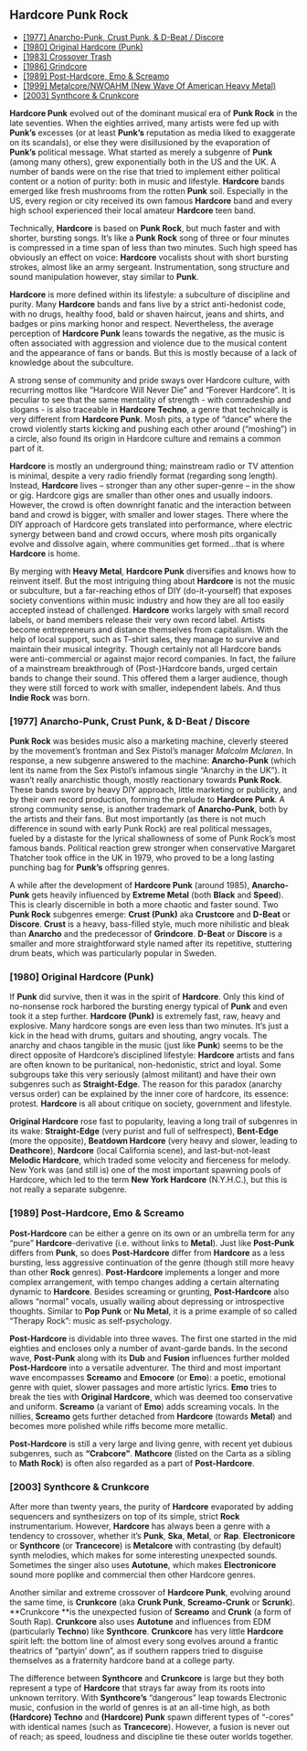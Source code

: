 ## Hardcore Punk Rock
- [[1977] Anarcho-Punk, Crust Punk, & D-Beat / Discore](#1977-Anarcho-Punk-Crust-Punk--D-Beat-Discore)
- [[1980] Original Hardcore (Punk)](#1980-Original-Hardcore-Punk)
- [[1983] Crossover Trash](../master/metal.md#1983-Crossover-Trash)
- [[1986] Grindcore](../master/metal.md#1986-Grindcore)
- [[1989] Post-Hardcore, Emo & Screamo](#1989-Post-Hardcore-Emo--Screamo)
- [[1999] Metalcore/NWOAHM (New Wave Of American Heavy Metal)](#1999-metalcorenwoahm-new-wave-of-america-heavy-metal)
- [[2003] Synthcore & Crunkcore](#2003-Synthcore--Crunkcore)

**Hardcore Punk** evolved out of the dominant musical era of **Punk Rock** in the late seventies. When the eighties arrived, many artists were fed up with **Punk’s** excesses (or at least **Punk’s** reputation as media liked to exaggerate on its scandals), or else they were disillusioned by the evaporation of **Punk’s** political message. What started as merely a subgenre of **Punk** (among many others), grew exponentially both in the US and the UK. A number of bands were on the rise that tried to implement either political content or a notion of purity: both in music and lifestyle. **Hardcore** bands emerged like fresh mushrooms from the rotten **Punk** soil. Especially in the US, every region or city received its own famous **Hardcore** band and every high school experienced their local amateur **Hardcore** teen band.

Technically, **Hardcore** is based on **Punk Rock**, but much faster and with shorter, bursting songs. It’s like a **Punk Rock** song of three or four minutes is compressed in a time span of less than two minutes. Such high speed has obviously an effect on voice: **Hardcore** vocalists shout with short bursting strokes, almost like an army sergeant. Instrumentation, song structure and sound manipulation however, stay similar to **Punk**.

**Hardcore** is more defined within its lifestyle: a subculture of discipline and purity. Many **Hardcore** bands and fans live by a strict anti-hedonist code, with no drugs, healthy food, bald or shaven haircut, jeans and shirts, and badges or pins marking honor and respect. Nevertheless, the average perception of **Hardcore Punk** leans towards the negative, as the music is often associated with aggression and violence due to the musical content and the appearance of fans or bands. But this is mostly because of a lack of knowledge about the subculture.

A strong sense of community and pride sways over Hardcore culture, with recurring mottos like “Hardcore Will Never Die” and “Forever Hardcore”. It is peculiar to see that the same mentality of strength - with comradeship and slogans - is also traceable in **Hardcore Techno**, a genre that technically is very different from **Hardcore Punk**. Mosh pits, a type of “dance” where the crowd violently starts kicking and pushing each other around (“moshing”) in a circle, also found its origin in Hardcore culture and remains a common part of it.

**Hardcore** is mostly an underground thing; mainstream radio or TV attention is minimal, despite a very radio friendly format (regarding song length). Instead, **Hardcore** lives – stronger than any other super-genre – in the show or gig. Hardcore gigs are smaller than other ones and usually indoors. However, the crowd is often downright fanatic and the interaction between band and crowd is bigger, with smaller and lower stages. There where the DIY approach of Hardcore gets translated into performance, where electric synergy between band and crowd occurs, where mosh pits organically evolve and dissolve again, where communities get formed…that is where **Hardcore** is home.

By merging with **Heavy Metal**, **Hardcore Punk** diversifies and knows how to reinvent itself. But the most intriguing thing about **Hardcore** is not the music or subculture, but a far-reaching ethos of DIY (do-it-yourself) that exposes society conventions within music industry and how they are all too easily accepted instead of challenged. **Hardcore** works largely with small record labels, or band members release their very own record label. Artists become entrepreneurs and distance themselves from capitalism. With the help of local support, such as T-shirt sales, they manage to survive and maintain their musical integrity. Though certainly not all Hardcore bands were anti-commercial or against major record companies. In fact, the failure of a mainstream breakthrough of (Post-)Hardcore bands, urged certain bands to change their sound. This offered them a larger audience, though they were still forced to work with smaller, independent labels. And thus **Indie Rock** was born.

### [1977] Anarcho-Punk, Crust Punk, & D-Beat / Discore
**Punk Rock** was besides music also a marketing machine, cleverly steered by the movement’s frontman and Sex Pistol’s manager *Malcolm Mclaren*. In response, a new subgenre answered to the machine: **Anarcho-Punk** (which lent its name from the Sex Pistol’s infamous single “Anarchy in the UK”). It wasn’t really anarchistic though, mostly reactionary towards **Punk Rock**. These bands swore by heavy DIY approach, little marketing or publicity, and by their own record production, forming the prelude to **Hardcore Punk**. A strong community sense, is another trademark of **Anarcho-Punk**, both by the artists and their fans. But most importantly (as there is not much difference in sound with early Punk Rock) are real political messages, fueled by a distaste for the lyrical shallowness of some of Punk Rock’s most famous bands. Political reaction grew stronger when conservative Margaret Thatcher took office in the UK in 1979, who proved to be a long lasting punching bag for **Punk’s** offspring genres.

A while after the development of **Hardcore Punk** (around 1985), **Anarcho-Punk** gets heavily influenced by **Extreme Metal** (both **Black** and **Speed**). This is clearly discernible in both a more chaotic and faster sound. Two **Punk Rock** subgenres emerge: **Crust (Punk)** aka **Crustcore** and **D-Beat** or **Discore**. **Crust** is a heavy, bass-filled style, much more nihilistic and bleak than **Anarcho** and the predecessor of **Grindcore**. **D-Beat** or **Discore** is a smaller and more straightforward style named after its repetitive, stuttering drum beats, which was particularly popular in Sweden.

### [1980] Original Hardcore (Punk)
If **Punk** did survive, then it was in the spirit of **Hardcore**. Only this kind of no-nonsense rock harbored the bursting energy typical of **Punk** and even took it a step further. **Hardcore (Punk)** is extremely fast, raw, heavy and explosive. Many hardcore songs are even less than two minutes. It’s just a kick in the head with drums, guitars and shouting, angry vocals. The anarchy and chaos tangible in the music (just like **Punk**) seems to be the direct opposite of Hardcore’s disciplined lifestyle: **Hardcore** artists and fans are often known to be puritanical, non-hedonistic, strict and loyal. Some subgroups take this very seriously (almost militant) and have their own subgenres such as **Straight-Edge**. The reason for this paradox (anarchy versus order) can be explained by the inner core of hardcore, its essence: protest. **Hardcore** is all about critique on society, government and lifestyle.

**Original Hardcore** rose fast to popularity, leaving a long trail of subgenres in its wake: **Straight-Edge** (very purist and full of selfrespect), **Bent-Edge** (more the opposite), **Beatdown Hardcore** (very heavy and slower, leading to **Deathcore**), **Nardcore** (local California scene), and last-but-not-least **Melodic Hardcore**, which traded some velocity and fierceness for melody. New York was (and still is) one of the most important spawning pools of Hardcore, which led to the term **New York Hardcore** (N.Y.H.C.), but this is not really a separate subgenre.

### [1989] Post-Hardcore, Emo & Screamo
**Post-Hardcore** can be either a genre on its own or an umbrella term for any “pure” **Hardcore**-derivative (i.e. without links to **Metal**). Just like **Post-Punk** differs from **Punk**, so does **Post-Hardcore** differ from **Hardcore** as a less bursting, less aggressive continuation of the genre (though still more heavy than other **Rock** genres). **Post-Hardcore** implements a longer and more complex arrangement, with tempo changes adding a certain alternating dynamic to **Hardcore**. Besides screaming or grunting, **Post-Hardcore** also allows “normal” vocals, usually wailing about depressing or introspective thoughts. Similar to **Pop Punk** or **Nu Metal**, it is a prime example of so called “Therapy Rock”: music as self-psychology.

**Post-Hardcore** is dividable into three waves. The first one started in the mid eighties and encloses only a number of avant-garde bands. In the second wave, **Post-Punk** along with its **Dub** and **Fusion** influences further molded **Post-Hardcore** into a versatile adventurer. The third and most important wave encompasses **Screamo** and **Emocore** (or **Emo**): a poetic, emotional genre with quiet, slower passages and more artistic lyrics. **Emo** tries to break the ties with **Original Hardcore**, which was deemed too conservative and uniform. **Screamo** (a variant of **Emo**) adds screaming vocals. In the nillies, **Screamo** gets further detached from **Hardcore** (towards **Metal**) and becomes more polished while riffs become more metallic.

**Post-Hardcore** is still a very large and living genre, with recent yet dubious subgenres, such as **“Crabcore”**. **Mathcore** (listed on the Carta as a sibling to **Math Rock**) is often also regarded as a part of **Post-Hardcore**.

### [2003] Synthcore & Crunkcore
After more than twenty years, the purity of **Hardcore** evaporated by adding sequencers and synthesizers on top of its simple, strict **Rock** instrumentarium. However, **Hardcore** has always been a genre with a tendency to crossover, whether it’s **Punk**, **Ska**, **Metal**, or **Rap**. **Electronicore** or **Synthcore** (or **Trancecore**) is **Metalcore** with contrasting (by default) synth melodies, which makes for some interesting unexpected sounds. Sometimes the singer also uses **Autotune**, which makes **Electronicore** sound more poplike and commercial then other Hardcore genres.

Another similar and extreme crossover of **Hardcore Punk**, evolving around the same time, is **Crunkcore** (aka **Crunk Punk**, **Screamo-Crunk** or **Scrunk**). **Crunkcore **is the unexpected fusion of **Screamo** and **Crunk** (a form of South Rap). **Crunkcore** also uses **Autotune** and influences from EDM (particularly **Techno**) like **Synthcore**. **Crunkcore** has very little **Hardcore** spirit left: the bottom line of almost every song evolves around a frantic theatrics of “partyin’ down”, as if southern rappers tried to disguise themselves as a fraternity hardcore band at a college party.

The difference between **Synthcore** and **Crunkcore** is large but they both represent a type of **Hardcore** that strays far away from its roots into unknown territory. With **Synthcore’s** “dangerous” leap towards Electronic music, confusion in the world of genres is at an all-time high, as both **(Hardcore) Techno** and **(Hardcore) Punk** spawn different types of “-cores” with identical names (such as **Trancecore**). However, a fusion is never out of reach; as speed, loudness and discipline tie these outer worlds together.
